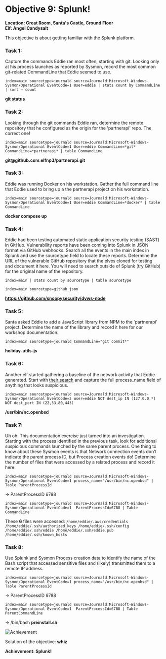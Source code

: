 # Objective 9: Splunk!
**Location: Great Room, Santa's Castle, Ground Floor**  
**Elf: Angel Candysalt**

This objective is about getting familiar with the Splunk platform.
### Task 1:
Capture the commands Eddie ran most often, starting with git. Looking only at his process launches as reported by Sysmon, record the most common git-related CommandLine that Eddie seemed to use.
```
index=main sourcetype=journald source=Journald:Microsoft-Windows-Sysmon/Operational EventCode=1 User=eddie | stats count by CommandLine | sort – count
```
**git status**

### Task 2:
Looking through the git commands Eddie ran, determine the remote repository that he configured as the origin for the 'partnerapi' repo. The correct one!
```
index=main sourcetype=journald source=Journald:Microsoft-Windows-Sysmon/Operational EventCode=1 User=eddie CommandLine=*git* CommandLine=*partnerapi* | table CommandLine
```
**git&#64;github.com:elfnp3/partnerapi.git**

### Task 3:
Eddie was running Docker on his workstation. Gather the full command line that Eddie used to bring up a the partnerapi project on his workstation.
```
index=main sourcetype=journald source=Journald:Microsoft-Windows-Sysmon/Operational EventCode=1 User=eddie CommandLine=*docker* | table CommandLine
```
**docker compose up**

### Task 4:
Eddie had been testing automated static application security testing (SAST) in GitHub. Vulnerability reports have been coming into Splunk in JSON format via GitHub webhooks. Search all the events in the main index in Splunk and use the sourcetype field to locate these reports. Determine the URL of the vulnerable GitHub repository that the elves cloned for testing and document it here. You will need to search outside of Splunk (try GitHub) for the original name of the repository.
```
index=main | stats count by sourcetype | table sourcetype

index=main sourcetype=github_json
```
**https://github.com/snoopysecurity/dvws-node**

  

### Task 5:
Santa asked Eddie to add a JavaScript library from NPM to the 'partnerapi' project. Determine the name of the library and record it here for our workshop documentation.
```
index=main sourcetype=journald CommandLine="git commit*"
```
  **holiday-utils-js**

  

### Task 6:
Another elf started gathering a baseline of the network activity that Eddie generated. Start with [their search](https://hhc21.bossworkshops.io/en-US/app/SA-hhc/search?q=search%20index%3Dmain%20sourcetype%3Djournald%20source%3DJournald%3AMicrosoft-Windows-Sysmon%2FOperational%20EventCode%3D3%20user%3Deddie%20NOT%20dest_ip%20IN%20(127.0.0.*)%20NOT%20dest_port%20IN%20(22%2C53%2C80%2C443)%20%0A%7C%20stats%20count%20by%20dest_ip%20dest_port&display.page.search.mode=smart&dispatch.sample_ratio=1&workload_pool=&earliest=0&latest=now) and capture the full process_name field of anything that looks suspicious.
```
index=main sourcetype=journald source=Journald:Microsoft-Windows-Sysmon/Operational EventCode=3 user=eddie NOT dest_ip IN (127.0.0.*) NOT dest_port IN (22,53,80,443)
```
  **/usr/bin/nc.openbsd**

  

### Task 7:
Uh oh. This documentation exercise just turned into an investigation. Starting with the process identified in the previous task, look for additional suspicious commands launched by the same parent process. One thing to know about these Sysmon events is that Network connection events don't indicate the parent process ID, but Process creation events do! Determine the number of files that were accessed by a related process and record it here.
```
index=main sourcetype=journald source=Journald:Microsoft-Windows-Sysmon/Operational EventCode=1 process_name="/usr/bin/nc.openbsd" | Table ParentProcessId
```
→ ParentProcessID 6788

```
index=main sourcetype=journald source=Journald:Microsoft-Windows-Sysmon/Operational EventCode=1  ParentProcessId=6788 | Table CommandLine
```
These **6** files were accessed:
```/home/eddie/.aws/credentials /home/eddie/.ssh/authorized_keys /home/eddie/.ssh/config /home/eddie/.ssh/eddie /home/eddie/.ssh/eddie.pub /home/eddie/.ssh/known_hosts```

### Task 8:
Use Splunk and Sysmon Process creation data to identify the name of the Bash script that accessed sensitive files and (likely) transmitted them to a remote IP address.
```
index=main sourcetype=journald source=Journald:Microsoft-Windows-Sysmon/Operational EventCode=1 process_name="/usr/bin/nc.openbsd" | Table ParentProcessId
```
→ ParentProcessID 6788

```
index=main sourcetype=journald source=Journald:Microsoft-Windows-Sysmon/Operational EventCode=1  ParentProcessId=6788 | Table ParentCommandLine
```
→ /bin/bash **preinstall.sh**

![Achievement](https://github.com/joergschwarzwaelder/hhc2021/blob/master/Objective-9/achievement.png)

Solution of the objective: **whiz**

**Achievement: Splunk!**
